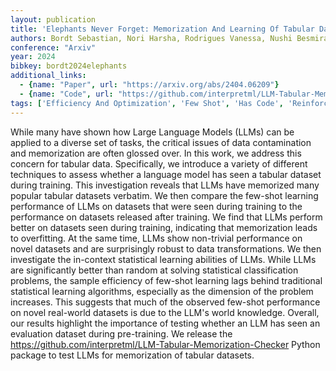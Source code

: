 ```yaml
---
layout: publication
title: 'Elephants Never Forget: Memorization And Learning Of Tabular Data In Large Language Models'
authors: Bordt Sebastian, Nori Harsha, Rodrigues Vanessa, Nushi Besmira, Caruana Rich
conference: "Arxiv"
year: 2024
bibkey: bordt2024elephants
additional_links:
  - {name: "Paper", url: "https://arxiv.org/abs/2404.06209"}
  - {name: "Code", url: "https://github.com/interpretml/LLM-Tabular-Memorization-Checker"}
tags: ['Efficiency And Optimization', 'Few Shot', 'Has Code', 'Reinforcement Learning', 'Training Techniques', 'Uncategorized']
---
```

While many have shown how Large Language Models (LLMs) can be applied to a
diverse set of tasks, the critical issues of data contamination and
memorization are often glossed over. In this work, we address this concern for
tabular data. Specifically, we introduce a variety of different techniques to
assess whether a language model has seen a tabular dataset during training.
This investigation reveals that LLMs have memorized many popular tabular
datasets verbatim. We then compare the few-shot learning performance of LLMs on
datasets that were seen during training to the performance on datasets released
after training. We find that LLMs perform better on datasets seen during
training, indicating that memorization leads to overfitting. At the same time,
LLMs show non-trivial performance on novel datasets and are surprisingly robust
to data transformations. We then investigate the in-context statistical
learning abilities of LLMs. While LLMs are significantly better than random at
solving statistical classification problems, the sample efficiency of few-shot
learning lags behind traditional statistical learning algorithms, especially as
the dimension of the problem increases. This suggests that much of the observed
few-shot performance on novel real-world datasets is due to the LLM's world
knowledge. Overall, our results highlight the importance of testing whether an
LLM has seen an evaluation dataset during pre-training. We release the
https://github.com/interpretml/LLM-Tabular-Memorization-Checker Python package
to test LLMs for memorization of tabular datasets.
